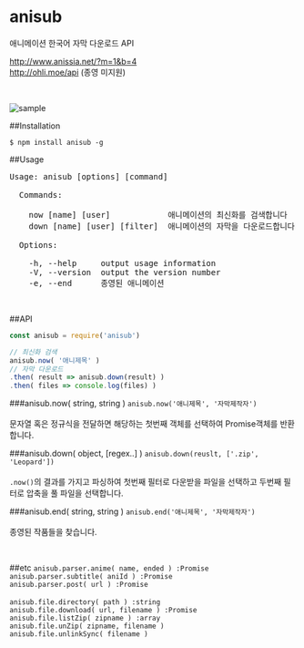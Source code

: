# anisub
애니메이션 한국어 자막 다운로드 API

http://www.anissia.net/?m=1&b=4  
http://ohli.moe/api  (종영 미지원)

<br>

![sample](http://nupamore.github.io/img/anisub_sample.gif)


##Installation

    $ npm install anisub -g

##Usage
<pre>
Usage: anisub [options] [command]

  Commands:

    now [name] [user]            애니메이션의 최신화를 검색합니다
    down [name] [user] [filter]  애니메이션의 자막을 다운로드합니다

  Options:

    -h, --help     output usage information
    -V, --version  output the version number
    -e, --end      종영된 애니메이션
</pre>
<br>

##API
``` js
const anisub = require('anisub')

// 최신화 검색
anisub.now( '애니제목' )
// 자막 다운로드
.then( result => anisub.down(result) )
.then( files => console.log(files) )
```

###anisub.now( string, string )
` anisub.now('애니제목', '자막제작자') `  
<br>
문자열 혹은 정규식을 전달하면 해당하는 첫번째 객체를 선택하여 Promise객체를 반환합니다.

###anisub.down( object, [regex..] )
`anisub.down(reuslt, ['.zip', 'Leopard'])`  
<br>
`.now()`의 결과를 가지고 파싱하여 첫번째 필터로 다운받을 파일을 선택하고 두번째 필터로 압축을 풀 파일을 선택합니다.

###anisub.end( string, string )
`anisub.end('애니제목', '자막제작자')`  
<br>
종영된 작품들을 찾습니다.

<br>

##etc
`anisub.parser.anime( name, ended ) :Promise`  
`anisub.parser.subtitle( aniId ) :Promise`  
`anisub.parser.post( url ) :Promise`  
<br>
`anisub.file.directory( path ) :string`  
`anisub.file.download( url, filename ) :Promise`  
`anisub.file.listZip( zipname ) :array`  
`anisub.file.unZip( zipname, filename )`  
`anisub.file.unlinkSync( filename )`  
